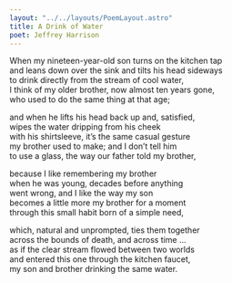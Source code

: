 ```yaml
---
layout: "../../layouts/PoemLayout.astro"
title: A Drink of Water
poet: Jeffrey Harrison
---
```


When my nineteen-year-old son turns on the kitchen tap  
and leans down over the sink and tilts his head sideways  
to drink directly from the stream of cool water,  
I think of my older brother, now almost ten years gone,  
who used to do the same thing at that age;

and when he lifts his head back up and, satisfied,  
wipes the water dripping from his cheek  
with his shirtsleeve, it’s the same casual gesture  
my brother used to make; and I don’t tell him  
to use a glass, the way our father told my brother,

because I like remembering my brother  
when he was young, decades before anything  
went wrong, and I like the way my son  
becomes a little more my brother for a moment  
through this small habit born of a simple need,

which, natural and unprompted, ties them together  
across the bounds of death, and across time …  
as if the clear stream flowed between two worlds  
and entered this one through the kitchen faucet,  
my son and brother drinking the same water.
